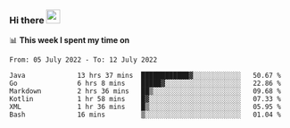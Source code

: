 ### Hi there <a href="https://www.gautamkrishnar.com/"><img src="https://media.giphy.com/media/hvRJCLFzcasrR4ia7z/giphy.gif" width="25px"></a>

📊 **This week I spent my time on**

<!--START_SECTION:waka-->

```text
From: 05 July 2022 - To: 12 July 2022

Java             13 hrs 37 mins  ████████████▓░░░░░░░░░░░░   50.67 %
Go               6 hrs 8 mins    █████▓░░░░░░░░░░░░░░░░░░░   22.86 %
Markdown         2 hrs 36 mins   ██▒░░░░░░░░░░░░░░░░░░░░░░   09.68 %
Kotlin           1 hr 58 mins    █▓░░░░░░░░░░░░░░░░░░░░░░░   07.33 %
XML              1 hr 36 mins    █▒░░░░░░░░░░░░░░░░░░░░░░░   05.95 %
Bash             16 mins         ▒░░░░░░░░░░░░░░░░░░░░░░░░   01.04 %
```

<!--END_SECTION:waka-->
